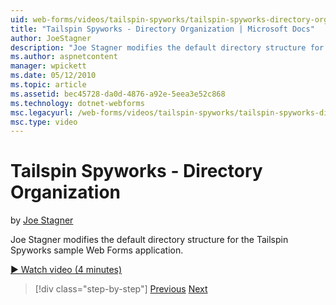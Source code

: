 ```yaml
---
uid: web-forms/videos/tailspin-spyworks/tailspin-spyworks-directory-organization
title: "Tailspin Spyworks - Directory Organization | Microsoft Docs"
author: JoeStagner
description: "Joe Stagner modifies the default directory structure for the Tailspin Spyworks sample Web Forms application."
ms.author: aspnetcontent
manager: wpickett
ms.date: 05/12/2010
ms.topic: article
ms.assetid: bec45728-da0d-4876-a92e-5eea3e52c868
ms.technology: dotnet-webforms
msc.legacyurl: /web-forms/videos/tailspin-spyworks/tailspin-spyworks-directory-organization
msc.type: video
---
```

Tailspin Spyworks - Directory Organization
====================
by [Joe Stagner](https://github.com/JoeStagner)

Joe Stagner modifies the default directory structure for the Tailspin Spyworks sample Web Forms application.

[&#9654; Watch video (4 minutes)](https://channel9.msdn.com/Blogs/ASP-NET-Site-Videos/tailspin-spyworks-directory-organization)

> [!div class="step-by-step"]
> [Previous](tailspin-spyworks-intro-ui-and-edm.md)
> [Next](tailspin-spyworks-category-menu.md)
